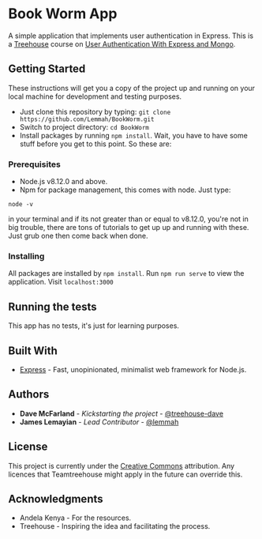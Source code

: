 # Book Worm App
A simple application that implements user authentication in Express. This is a [Treehouse](https://teamtreehouse.com) course on [User Authentication With Express and Mongo](https://teamtreehouse.com/library/user-authentication-with-express-and-mongo).

## Getting Started

These instructions will get you a copy of the project up and running on your local machine for development and testing purposes.
- Just clone this repository by typing: `git clone https://github.com/Lemmah/BookWorm.git`
- Switch to project directory: `cd BookWorm`
- Install packages by running `npm install`. Wait, you have to have some stuff before you get to this point. So these are:

### Prerequisites

- Node.js v8.12.0 and above.
- Npm for package management, this comes with node.
Just type:
```
node -v
```
in your terminal and if its not greater than or equal to v8.12.0, you're not in big trouble, there are tons of tutorials to get up up and running with these. Just grub one then come back when done.

### Installing

All packages are installed by `npm install`.
Run `npm run serve` to view the application. Visit `localhost:3000`


## Running the tests

This app has no tests, it's just for learning purposes.

## Built With

* [Express](https://expressjs.com) - Fast, unopinionated, minimalist web framework for Node.js.

## Authors

* **Dave McFarland** - *Kickstarting the project* - [@treehouse-dave](https://github.com/treehouse-dave)
* **James Lemayian** - *Lead Contributor* - [@lemmah](https://github.com/lemmah)


## License

This project is currently under the [Creative Commons](https://creativecommons.org/) attribution. Any licences that Teamtreehouse might apply in the future can override this.

## Acknowledgments

* Andela Kenya - For the resources.
* Treehouse - Inspiring the idea and facilitating the process.